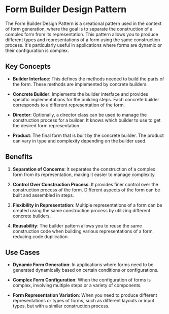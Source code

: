 # Form Builder Design Pattern

The Form Builder Design Pattern is a creational pattern used in the context of form generation, where the goal is to separate the construction of a complex form from its representation. This pattern allows you to produce different types and representations of a form using the same construction process. It's particularly useful in applications where forms are dynamic or their configuration is complex.

## Key Concepts

- **Builder Interface**: This defines the methods needed to build the parts of the form. These methods are implemented by concrete builders.

- **Concrete Builder**: Implements the builder interface and provides specific implementations for the building steps. Each concrete builder corresponds to a different representation of the form.

- **Director**: Optionally, a director class can be used to manage the construction process for a builder. It knows which builder to use to get the desired form representation.

- **Product**: The final form that is built by the concrete builder. The product can vary in type and complexity depending on the builder used.

## Benefits

1. **Separation of Concerns**: It separates the construction of a complex form from its representation, making it easier to manage complexity.

2. **Control Over Construction Process**: It provides finer control over the construction process of the form. Different aspects of the form can be built and assembled in steps.

3. **Flexibility in Representation**: Multiple representations of a form can be created using the same construction process by utilizing different concrete builders.

4. **Reusability**: The builder pattern allows you to reuse the same construction code when building various representations of a form, reducing code duplication.

## Use Cases

- **Dynamic Form Generation**: In applications where forms need to be generated dynamically based on certain conditions or configurations.

- **Complex Form Configuration**: When the configuration of forms is complex, involving multiple steps or a variety of components.

- **Form Representation Variation**: When you need to produce different representations or types of forms, such as different layouts or input types, but with a similar construction process.
